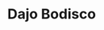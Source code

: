 ---
order: 7
category: residents
layout: post
title: Dajo Bodisco
profession: industrial design
image: /images/residents/dajobodisco_01.png
---